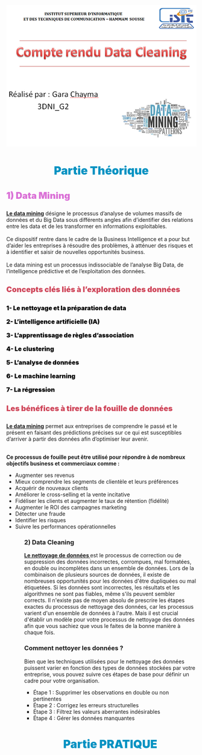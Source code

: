<img src="data-mining.png">
<h3 style ="color : #0492C2 ; font-size: 30px; font-weight:900;  text-align: center;"> Partie Théorique </h3>
<h3 style ="color : #da70d6 ; font-size: 24px; font-weight:900;"> 1) Data Mining </h3>
<P><u><b>    Le data mining</b></u> désigne le processus d’analyse de volumes massifs de données et du Big Data sous différents angles afin d’identifier des relations entre les data et de les transformer en informations exploitables.
    <BR>
       <br>   Ce dispositif rentre dans le cadre de la Business Intelligence et a pour but d’aider les entreprises à résoudre des problèmes, à atténuer des risques et à identifier et saisir de nouvelles opportunités business.
        <BR>
        <br>Le data mining est un processus indissociable de l’analyse Big Data, de l’intelligence prédictive et de l’exploitation des données.
<h4 style ="color : #cf465a ; font-size: 20px; font-weight:900;"> Concepts clés liés à l’exploration des données </h4>
          <p style ="color : #000000 ; font-size: 16px; font-weight:900;">1- Le nettoyage et la préparation de data </p>
          <p style ="color : #000000 ; font-size: 16px; font-weight:900;">2- L’intelligence artificielle (IA)  </p>
          <p style ="color : #000000 ; font-size: 16px; font-weight:900;">3- L’apprentissage de règles d’association </p>
          <p style ="color : #000000 ; font-size: 16px; font-weight:900;">4- Le clustering </p>
          <p style ="color : #000000 ; font-size: 16px; font-weight:900;">5- L’analyse de données </p>
          <p style ="color : #000000 ; font-size: 16px; font-weight:900;">6- Le machine learning </p>
          <p style ="color : #000000 ; font-size: 16px; font-weight:900;">7- La régression</p>
<h4 style ="color : #cf465a ; font-size: 20px; font-weight:900;"> Les bénéfices à tirer de la fouille de données </h4>
           <p><u><b>Le data mining</b></u> permet aux entreprises de comprendre le passé et le présent en faisant des prédictions précises sur ce qui est susceptibles d’arriver à partir des données afin d’optimiser leur avenir.</p>
<br>
<b>Ce processus de fouille peut être utilisé pour répondre à de nombreux objectifs business et commerciaux comme :</b><ul> <li>Augmenter ses revenus</li>
     <li>Mieux comprendre les segments de clientèle et leurs préférences</li>
     <li>Acquérir de nouveaux clients</li>
     <li>Améliorer le cross-selling et la vente incitative</li>
     <li>Fidéliser les clients et augmenter le taux de rétention (fidélité)</li>
     <li>Augmenter le ROI des campagnes marketing</li>
     <li>Détecter une fraude</li>
     <li>Identifier les risques</li>
     <li>Suivre les performances opérationnelles</li><ul>
  
<h3> 2) Data Cleaning </h3>
    <p><B><U>Le nettoyage de données </U></B> est le processus de correction ou de suppression des données incorrectes, corrompues, mal formatées, en double ou incomplètes dans un ensemble de données. Lors de la combinaison de plusieurs sources de données, il existe de nombreuses opportunités pour les données d'être dupliquées ou mal étiquetées. Si les données sont incorrectes, les résultats et les algorithmes ne sont pas fiables, même s'ils peuvent sembler corrects. Il n'existe pas de moyen absolu de prescrire les étapes exactes du processus de nettoyage des données, car les processus varient d'un ensemble de données à l'autre. Mais il est crucial d'établir un modèle pour votre processus de nettoyage des données afin que vous sachiez que vous le faites de la bonne manière à chaque fois.</p>
 <H3>Comment nettoyer les données ?</H3>
<P>Bien que les techniques utilisées pour le nettoyage des données puissent varier en fonction des types de données stockées par votre entreprise, vous pouvez suivre ces étapes de base pour définir un cadre pour votre organisation.</P>
<UL><LI>Étape 1 : Supprimer les observations en double ou non pertinentes</LI>
<LI>Étape 2 : Corrigez les erreurs structurelles</LI>
<LI>Étape 3 : Filtrez les valeurs aberrantes indésirables</LI>
<LI>Étape 4 : Gérer les données manquantes</LI>
    
</UL>
 <h3 style ="color : #0492C2 ; font-size: 30px; font-weight:900;  text-align: center;"> Partie PRATIQUE </h3>
    
